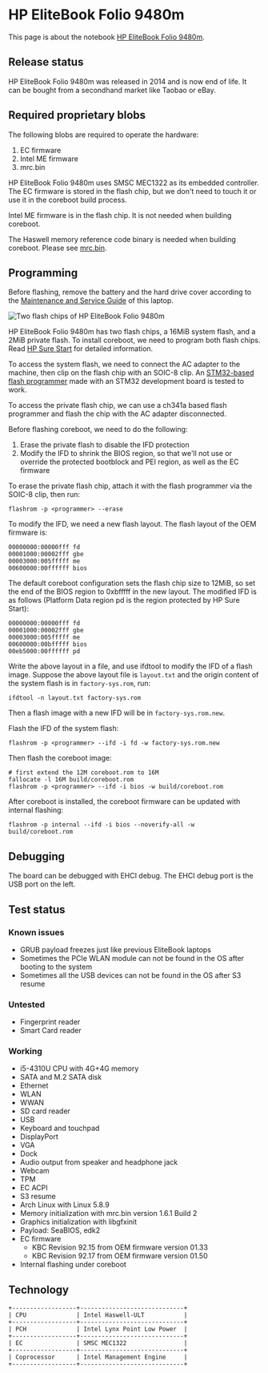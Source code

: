 # HP EliteBook Folio 9480m

This page is about the notebook [HP EliteBook Folio 9480m].

## Release status

HP EliteBook Folio 9480m was released in 2014 and is now end of life.
It can be bought from a secondhand market like Taobao or eBay.

## Required proprietary blobs

The following blobs are required to operate the hardware:

1. EC firmware
2. Intel ME firmware
3. mrc.bin

HP EliteBook Folio 9480m uses SMSC MEC1322 as its embedded controller.
The EC firmware is stored in the flash chip, but we don't need to touch it
or use it in the coreboot build process.

Intel ME firmware is in the flash chip. It is not needed when building coreboot.

The Haswell memory reference code binary is needed when building coreboot.
Please see [mrc.bin](../../northbridge/intel/haswell/mrc.bin).

## Programming

Before flashing, remove the battery and the hard drive cover according to the
[Maintenance and Service Guide] of this laptop.

![Two flash chips of HP EliteBook Folio 9480m](folio_9480m_flash.webp)

HP EliteBook Folio 9480m has two flash chips, a 16MiB system flash, and a 2MiB
private flash. To install coreboot, we need to program both flash chips.
Read [HP Sure Start] for detailed information.

To access the system flash, we need to connect the AC adapter to the machine,
then clip on the flash chip with an SOIC-8 clip. An [STM32-based flash programmer]
made with an STM32 development board is tested to work.

To access the private flash chip, we can use a ch341a based flash programmer and
flash the chip with the AC adapter disconnected.

Before flashing coreboot, we need to do the following:

1. Erase the private flash to disable the IFD protection
2. Modify the IFD to shrink the BIOS region, so that we'll not use or override
   the protected bootblock and PEI region, as well as the EC firmware

To erase the private flash chip, attach it with the flash programmer via the SOIC-8 clip,
then run:

    flashrom -p <programmer> --erase

To modify the IFD, we need a new flash layout. The flash layout of the OEM firmware is:

    00000000:00000fff fd
    00001000:00002fff gbe
    00003000:005fffff me
    00600000:00ffffff bios

The default coreboot configuration sets the flash chip size to 12MiB, so set the end of the
BIOS region to 0xbfffff in the new layout. The modified IFD is as follows (Platform Data
region pd is the region protected by HP Sure Start):

    00000000:00000fff fd
    00001000:00002fff gbe
    00003000:005fffff me
    00600000:00bfffff bios
    00eb5000:00ffffff pd

Write the above layout in a file, and use ifdtool to modify the IFD of a flash image.
Suppose the above layout file is ``layout.txt`` and the origin content of the system flash
is in ``factory-sys.rom``, run:

    ifdtool -n layout.txt factory-sys.rom

Then a flash image with a new IFD will be in ``factory-sys.rom.new``.

Flash the IFD of the system flash:

    flashrom -p <programmer> --ifd -i fd -w factory-sys.rom.new

Then flash the coreboot image:

    # first extend the 12M coreboot.rom to 16M
    fallocate -l 16M build/coreboot.rom
    flashrom -p <programmer> --ifd -i bios -w build/coreboot.rom

After coreboot is installed, the coreboot firmware can be updated with internal flashing:

    flashrom -p internal --ifd -i bios --noverify-all -w build/coreboot.rom

## Debugging

The board can be debugged with EHCI debug. The EHCI debug port is the USB port on the left.

## Test status

### Known issues

- GRUB payload freezes just like previous EliteBook laptops
- Sometimes the PCIe WLAN module can not be found in the OS after booting to the system
- Sometimes all the USB devices can not be found in the OS after S3 resume

### Untested

- Fingerprint reader
- Smart Card reader

### Working

- i5-4310U CPU with 4G+4G memory
- SATA and M.2 SATA disk
- Ethernet
- WLAN
- WWAN
- SD card reader
- USB
- Keyboard and touchpad
- DisplayPort
- VGA
- Dock
- Audio output from speaker and headphone jack
- Webcam
- TPM
- EC ACPI
- S3 resume
- Arch Linux with Linux 5.8.9
- Memory initialization with mrc.bin version 1.6.1 Build 2
- Graphics initialization with libgfxinit
- Payload: SeaBIOS, edk2
- EC firmware
  - KBC Revision 92.15 from OEM firmware version 01.33
  - KBC Revision 92.17 from OEM firmware version 01.50
- Internal flashing under coreboot

## Technology

```{eval-rst}
+------------------+-----------------------------+
| CPU              | Intel Haswell-ULT           |
+------------------+-----------------------------+
| PCH              | Intel Lynx Point Low Power  |
+------------------+-----------------------------+
| EC               | SMSC MEC1322                |
+------------------+-----------------------------+
| Coprocessor      | Intel Management Engine     |
+------------------+-----------------------------+
```

[HP EliteBook Folio 9480m]: https://support.hp.com/us-en/product/hp-elitebook-folio-9480m-notebook-pc/7089926
[Maintenance and Service Guide]: http://h10032.www1.hp.com/ctg/Manual/c05228980
[STM32-based flash programmer]: https://github.com/dword1511/stm32-vserprog
[HP Sure Start]: hp_sure_start.md
